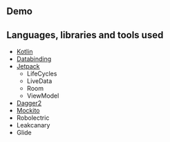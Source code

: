 ## Demo

## Languages, libraries and tools used

* [Kotlin](https://kotlinlang.org/)
* [Databinding](https://developer.android.com/topic/libraries/data-binding/?hl=ko)
* [Jetpack](https://developer.android.com/jetpack/)
    * LifeCycles
    * LiveData
    * Room 
    * ViewModel 
* [Dagger2](https://github.com/google/dagger)
* [Mockito](https://github.com/mockito/mockito)
* Robolectric
* Leakcanary
* Glide
